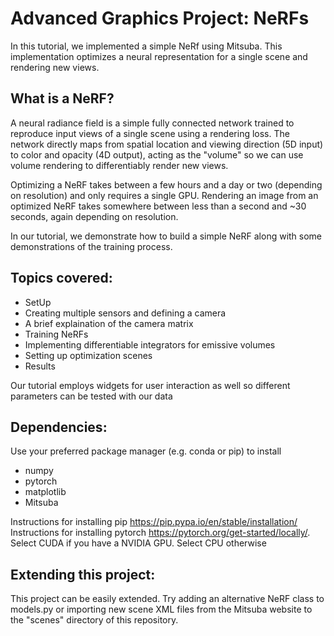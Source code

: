 # Advanced Graphics Project: NeRFs
In this tutorial, we implemented a simple NeRf using Mitsuba. This implementation optimizes a neural representation for a single 
scene and rendering new views.

## What is a NeRF?

A neural radiance field is a simple fully connected network trained to reproduce input views of a single scene using a rendering loss. The network directly maps from spatial location and viewing direction (5D input) to color and opacity (4D output), acting as the "volume" so we can use volume rendering to differentiably render new views.

Optimizing a NeRF takes between a few hours and a day or two (depending on resolution) and only requires a single GPU. Rendering an image from an optimized NeRF takes somewhere between less than a second and ~30 seconds, again depending on resolution.

In our tutorial, we demonstrate how to build a simple NeRF along with some demonstrations of the training process. 

## Topics covered: 
* SetUp
* Creating multiple sensors and defining a camera
* A brief explaination of the camera matrix
* Training NeRFs
* Implementing differentiable integrators for emissive volumes
* Setting up optimization scenes
* Results

Our tutorial employs widgets for user interaction as well so different parameters can be tested with our data

## Dependencies:
Use your preferred package manager (e.g. conda or pip) to install
* numpy
* pytorch
* matplotlib
* Mitsuba

Instructions for installing pip https://pip.pypa.io/en/stable/installation/
Instructions for installing pytorch https://pytorch.org/get-started/locally/. Select CUDA if you have a NVIDIA GPU. Select CPU otherwise

## Extending this project:
This project can be easily extended. Try adding an alternative NeRF class to models.py or importing new scene XML files from the Mitsuba website to the "scenes"
directory of this repository.

